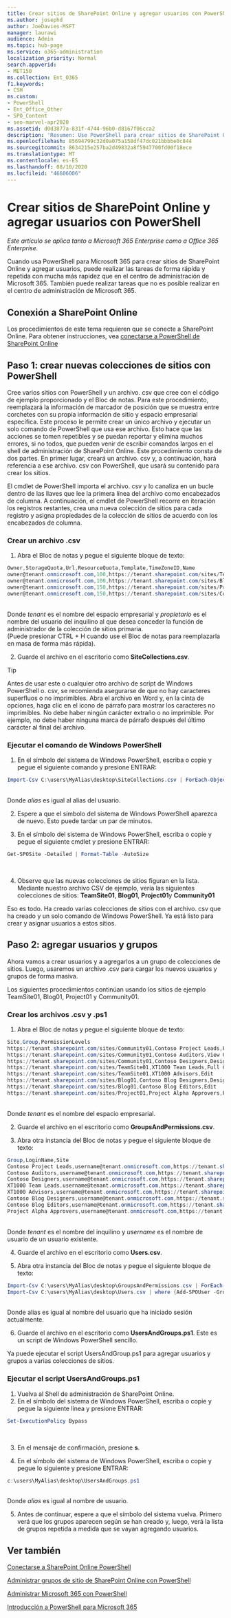 ```yaml
---
title: Crear sitios de SharePoint Online y agregar usuarios con PowerShell
ms.author: josephd
author: JoeDavies-MSFT
manager: laurawi
audience: Admin
ms.topic: hub-page
ms.service: o365-administration
localization_priority: Normal
search.appverid:
- MET150
ms.collection: Ent_O365
f1.keywords:
- CSH
ms.custom:
- PowerShell
- Ent_Office_Other
- SPO_Content
- seo-marvel-apr2020
ms.assetid: d0d3877a-831f-4744-96b0-d8167f06cca2
description: 'Resumen: Use PowerShell para crear sitios de SharePoint Online y luego agregar usuarios y grupos a esos sitios.'
ms.openlocfilehash: 85694799c32d0a075a158df47dc021bbbbe0c844
ms.sourcegitcommit: 8634215e257ba2d49832a8f5947700fd00f18ece
ms.translationtype: MT
ms.contentlocale: es-ES
ms.lasthandoff: 08/10/2020
ms.locfileid: "46606006"
---
```

# <a name="create-sharepoint-online-sites-and-add-users-with-powershell"></a>Crear sitios de SharePoint Online y agregar usuarios con PowerShell

*Este artículo se aplica tanto a Microsoft 365 Enterprise como a Office 365 Enterprise.*

Cuando usa PowerShell para Microsoft 365 para crear sitios de SharePoint Online y agregar usuarios, puede realizar las tareas de forma rápida y repetida con mucha más rapidez que en el centro de administración de Microsoft 365. También puede realizar tareas que no es posible realizar en el centro de administración de Microsoft 365. 

## <a name="connect-to-sharepoint-online"></a>Conexión a SharePoint Online

Los procedimientos de este tema requieren que se conecte a SharePoint Online. Para obtener instrucciones, vea [conectarse a PowerShell de SharePoint Online](https://docs.microsoft.com/powershell/sharepoint/sharepoint-online/connect-sharepoint-online?view=sharepoint-ps)

## <a name="step-1-create-new-site-collections-using-powershell"></a>Paso 1: crear nuevas colecciones de sitios con PowerShell

Cree varios sitios con PowerShell y un archivo. csv que cree con el código de ejemplo proporcionado y el Bloc de notas. Para este procedimiento, reemplazará la información de marcador de posición que se muestra entre corchetes con su propia información de sitio y espacio empresarial específica. Este proceso le permite crear un único archivo y ejecutar un solo comando de PowerShell que usa ese archivo. Esto hace que las acciones se tomen repetibles y se puedan reportar y elimina muchos errores, si no todos, que pueden venir de escribir comandos largos en el shell de administración de SharePoint Online. Este procedimiento consta de dos partes. En primer lugar, creará un archivo. csv y, a continuación, hará referencia a ese archivo. csv con PowerShell, que usará su contenido para crear los sitios.

El cmdlet de PowerShell importa el archivo. csv y lo canaliza en un bucle dentro de las llaves que lee la primera línea del archivo como encabezados de columna. A continuación, el cmdlet de PowerShell recorre en iteración los registros restantes, crea una nueva colección de sitios para cada registro y asigna propiedades de la colección de sitios de acuerdo con los encabezados de columna.

### <a name="create-a-csv-file"></a>Crear un archivo .csv

1. Abra el Bloc de notas y pegue el siguiente bloque de texto:<br/>

```powershell
Owner,StorageQuota,Url,ResourceQuota,Template,TimeZoneID,Name
owner@tenant.onmicrosoft.com,100,https://tenant.sharepoint.com/sites/TeamSite01,25,EHS#1,10,Contoso Team Site
owner@tenant.onmicrosoft.com,100,https://tenant.sharepoint.com/sites/Blog01,25,BLOG#0,10,Contoso Blog
owner@tenant.onmicrosoft.com,150,https://tenant.sharepoint.com/sites/Project01,25,PROJECTSITE#0,10,Project Alpha
owner@tenant.onmicrosoft.com,150,https://tenant.sharepoint.com/sites/Community01,25,COMMUNITY#0,10,Community Site
```
<br/>Donde *tenant* es el nombre del espacio empresarial y *propietario* es el nombre del usuario del inquilino al que desea conceder la función de administrador de la colección de sitios primaria.<br/>(Puede presionar CTRL + H cuando use el Bloc de notas para reemplazarla en masa de forma más rápida).<br/>

2. Guarde el archivo en el escritorio como **SiteCollections.csv**.<br/>

> [!TIP]
> Antes de usar este o cualquier otro archivo de script de Windows PowerShell o. csv, se recomienda asegurarse de que no hay caracteres superfluos o no imprimibles. Abra el archivo en Word y, en la cinta de opciones, haga clic en el icono de párrafo para mostrar los caracteres no imprimibles. No debe haber ningún carácter extraño o no imprimible. Por ejemplo, no debe haber ninguna marca de párrafo después del último carácter al final del archivo.

### <a name="run-the-windows-powershell-command"></a>Ejecutar el comando de Windows PowerShell

1. En el símbolo del sistema de Windows PowerShell, escriba o copie y pegue el siguiente comando y presione ENTRAR:<br/>
```powershell
Import-Csv C:\users\MyAlias\desktop\SiteCollections.csv | ForEach-Object {New-SPOSite -Owner $_.Owner -StorageQuota $_.StorageQuota -Url $_.Url -NoWait -ResourceQuota $_.ResourceQuota -Template $_.Template -TimeZoneID $_.TimeZoneID -Title $_.Name}
```
<br/>Donde *alias* es igual al alias del usuario.<br/>

2. Espere a que el símbolo del sistema de Windows PowerShell aparezca de nuevo. Esto puede tardar un par de minutos.<br/>

3. En el símbolo del sistema de Windows PowerShell, escriba o copie y pegue el siguiente cmdlet y presione ENTRAR:<br/>

```powershell
Get-SPOSite -Detailed | Format-Table -AutoSize
```
<br/>

4. Observe que las nuevas colecciones de sitios figuran en la lista. Mediante nuestro archivo CSV de ejemplo, vería las siguientes colecciones de sitios: **TeamSite01**, **Blog01**, **Project01**y **Community01**

Eso es todo. Ha creado varias colecciones de sitios con el archivo. csv que ha creado y un solo comando de Windows PowerShell. Ya está listo para crear y asignar usuarios a estos sitios.

## <a name="step-2-add-users-and-groups"></a>Paso 2: agregar usuarios y grupos

Ahora vamos a crear usuarios y a agregarlos a un grupo de colecciones de sitios. Luego, usaremos un archivo .csv para cargar los nuevos usuarios y grupos de forma masiva.

Los siguientes procedimientos continúan usando los sitios de ejemplo TeamSite01, Blog01, Project01 y Community01.

### <a name="create-csv-and-ps1-files"></a>Crear los archivos .csv y .ps1

1. Abra el Bloc de notas y pegue el siguiente bloque de texto:<br/>

```powershell
Site,Group,PermissionLevels
https://tenant.sharepoint.com/sites/Community01,Contoso Project Leads,Full Control
https://tenant.sharepoint.com/sites/Community01,Contoso Auditors,View Only
https://tenant.sharepoint.com/sites/Community01,Contoso Designers,Design
https://tenant.sharepoint.com/sites/TeamSite01,XT1000 Team Leads,Full Control
https://tenant.sharepoint.com/sites/TeamSite01,XT1000 Advisors,Edit
https://tenant.sharepoint.com/sites/Blog01,Contoso Blog Designers,Design
https://tenant.sharepoint.com/sites/Blog01,Contoso Blog Editors,Edit
https://tenant.sharepoint.com/sites/Project01,Project Alpha Approvers,Full Control
```
<br/>Donde *tenant* es el nombre del espacio empresarial.<br/>

2. Guarde el archivo en el escritorio como **GroupsAndPermissions.csv**.<br/>

3. Abra otra instancia del Bloc de notas y pegue el siguiente bloque de texto:<br/>

```powershell
Group,LoginName,Site
Contoso Project Leads,username@tenant.onmicrosoft.com,https://tenant.sharepoint.com/sites/Community01
Contoso Auditors,username@tenant.onmicrosoft.com,https://tenant.sharepoint.com/sites/Community01
Contoso Designers,username@tenant.onmicrosoft.com,https://tenant.sharepoint.com/sites/Community01
XT1000 Team Leads,username@tenant.onmicrosoft.com,https://tenant.sharepoint.com/sites/TeamSite01
XT1000 Advisors,username@tenant.onmicrosoft.com,https://tenant.sharepoint.com/sites/TeamSite01
Contoso Blog Designers,username@tenant.onmicrosoft.com,https://tenant.sharepoint.com/sites/Blog01
Contoso Blog Editors,username@tenant.onmicrosoft.com,https://tenant.sharepoint.com/sites/Blog01
Project Alpha Approvers,username@tenant.onmicrosoft.com,https://tenant.sharepoint.com/sites/Project01
```
<br/>Donde *tenant* es el nombre del inquilino y *username* es el nombre de usuario de un usuario existente.<br/>

4. Guarde el archivo en el escritorio como **Users.csv**.<br/>

5. Abra otra instancia del Bloc de notas y pegue el siguiente bloque de texto:<br/>

```powershell
Import-Csv C:\users\MyAlias\desktop\GroupsAndPermissions.csv | ForEach-Object {New-SPOSiteGroup -Group $_.Group -PermissionLevels $_.PermissionLevels -Site $_.Site}
Import-Csv C:\users\MyAlias\desktop\Users.csv | where {Add-SPOUser -Group $_.Group –LoginName $_.LoginName -Site $_.Site}
```
<br/>Donde alias es igual al nombre del usuario que ha iniciado sesión actualmente.<br/>

6. Guarde el archivo en el escritorio como **UsersAndGroups.ps1**. Este es un script de Windows PowerShell sencillo.

Ya puede ejecutar el script UsersAndGroup.ps1 para agregar usuarios y grupos a varias colecciones de sitios.

### <a name="run-usersandgroupsps1-script"></a>Ejecutar el script UsersAndGroups.ps1

1. Vuelva al Shell de administración de SharePoint Online.<br/>
2. En el símbolo del sistema de Windows PowerShell, escriba o copie y pegue la siguiente línea y presione ENTRAR:<br/>
```powershell
Set-ExecutionPolicy Bypass
```
<br/>

3. En el mensaje de confirmación, presione **s**.<br/>

4. En el símbolo del sistema de Windows PowerShell, escriba o copie y pegue lo siguiente y presione ENTRAR:<br/>

```powershell
c:\users\MyAlias\desktop\UsersAndGroups.ps1
```
<br/>Donde *alias* es igual al nombre de usuario.<br/>

5. Antes de continuar, espere a que el símbolo del sistema vuelva. Primero verá que los grupos aparecen según se han creado y, luego, verá la lista de grupos repetida a medida que se vayan agregando usuarios.

## <a name="see-also"></a>Ver también

[Conectarse a SharePoint Online PowerShell](https://docs.microsoft.com/powershell/sharepoint/sharepoint-online/connect-sharepoint-online?view=sharepoint-ps)

[Administrar grupos de sitio de SharePoint Online con PowerShell](manage-sharepoint-site-groups-with-powershell.md)

[Administrar Microsoft 365 con PowerShell](manage-office-365-with-office-365-powershell.md)
  
[Introducción a PowerShell para Microsoft 365](getting-started-with-office-365-powershell.md)

